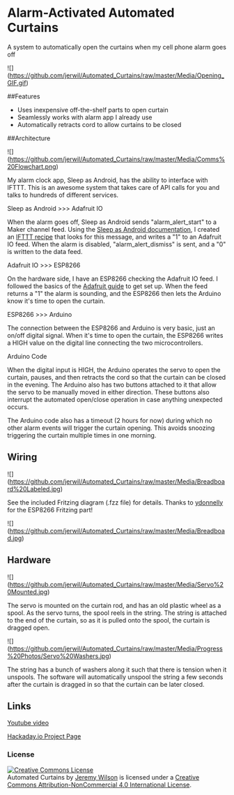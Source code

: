 # Alarm-Activated Automated Curtains
A system to automatically open the curtains when my cell phone alarm goes off

![] (https://github.com/jerwil/Automated_Curtains/raw/master/Media/Opening_GIF.gif)

##Features

* Uses inexpensive off-the-shelf parts to open curtain
* Seamlessly works with alarm app I already use
* Automatically retracts cord to allow curtains to be closed

##Architecture

![] (https://github.com/jerwil/Automated_Curtains/raw/master/Media/Comms%20Flowchart.png)

My alarm clock app, Sleep as Android, has the ability to interface with IFTTT. This is an awesome system that takes care of API calls for you and talks to hundreds of different services.

Sleep as Android >>> Adafruit IO

When the alarm goes off, Sleep as Android sends "alarm_alert_start" to a Maker channel feed. Using the [Sleep as Android documentation](http://sleep.urbandroid.org/documentation/integration/ifttt/), I created an [IFTTT recipe](https://ifttt.com/recipes/456351-when-my-sleep-as-android-alarm-goes-off-send-data-to-adafruit-io) that looks for this message, and writes a "1" to an Adafruit IO feed. When the alarm is disabled, "alarm_alert_dismiss" is sent, and a "0" is written to the data feed.

Adafruit IO >>> ESP8266

On the hardware side, I have an ESP8266 checking the Adafruit IO feed. I followed the basics of the [Adafruit guide](https://learn.adafruit.com/esp8266-temperature-slash-humidity-webserver/wiring) to get set up. When the feed returns a "1" the alarm is sounding, and the ESP8266 then lets the Arduino know it's time to open the curtain.

ESP8266 >>> Arduino

The connection between the ESP8266 and Arduino is very basic, just an on/off digital signal. When it's time to open the curtain, the ESP8266 writes a HIGH value on the digital line connecting the two microcontrollers.

Arduino Code

When the digital input is HIGH, the Arduino operates the servo to open the curtain, pauses, and then retracts the cord so that the curtain can be closed in the evening. The Arduino also has two buttons attached to it that allow the servo to be manually moved in either direction. These buttons also interrupt the automated open/close operation in case anything unexpected occurs.

The Arduino code also has a timeout (2 hours for now) during which no other alarm events will trigger the curtain opening. This avoids snoozing triggering the curtain multiple times in one morning.

## Wiring

![] (https://github.com/jerwil/Automated_Curtains/raw/master/Media/Breadboard%20Labeled.jpg)

See the included Fritzing diagram (.fzz file) for details. Thanks to [ydonnelly](https://github.com/ydonnelly/ESP8266_fritzing) for the ESP8266 Fritzing part!

![] (https://github.com/jerwil/Automated_Curtains/raw/master/Media/Breadboad.jpg)

## Hardware

![] (https://github.com/jerwil/Automated_Curtains/raw/master/Media/Servo%20Mounted.jpg)

The servo is mounted on the curtain rod, and has an old plastic wheel as a spool. As the servo turns, the spool reels in the string. The string is attached to the end of the curtain, so as it is pulled onto the spool, the curtain is dragged open.

![] (https://github.com/jerwil/Automated_Curtains/raw/master/Media/Progress%20Photos/Servo%20Washers.jpg)

The string has a bunch of washers along it such that there is tension when it unspools. The software will automatically unspool the string a few seconds after the curtain is dragged in so that the curtain can be later closed.

## Links

[Youtube video](https://www.youtube.com/watch?v=KcBI1g3s2vk)

[Hackaday.io Project Page](https://hackaday.io/project/13099-alarm-activated-curtains)

### License

<a rel="license" href="http://creativecommons.org/licenses/by-nc/4.0/"><img alt="Creative Commons License" style="border-width:0" src="http://i.creativecommons.org/l/by-nc/4.0/88x31.png" /></a><br /><span xmlns:dct="http://purl.org/dc/terms/" property="dct:title">Automated Curtains</span> by <a xmlns:cc="http://creativecommons.org/ns#" href="http://www.JeremyAdamWilson.com">Jeremy Wilson</a> is licensed under a <a rel="license" href="http://creativecommons.org/licenses/by-nc/4.0/">Creative Commons Attribution-NonCommercial 4.0 International License</a>.
